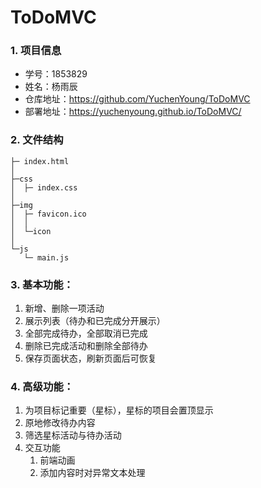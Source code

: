 # ToDoMVC

### 1. 项目信息

*   学号：1853829
*   姓名：杨雨辰
*   仓库地址：https://github.com/YuchenYoung/ToDoMVC
*   部署地址：https://yuchenyoung.github.io/ToDoMVC/

### 2. 文件结构

```
├─ index.html
│
├─css
│  ├─ index.css
│
├─img
│  ├─ favicon.ico
│  │
│  └─icon
│          
└─js
   └─ main.js
```

### 3. 基本功能：

1.  新增、删除一项活动
2.  展示列表（待办和已完成分开展示）
3.  全部完成待办，全部取消已完成
4.  删除已完成活动和删除全部待办
5.  保存页面状态，刷新页面后可恢复

### 4. 高级功能：

1.  为项目标记重要（星标），星标的项目会置顶显示
2.  原地修改待办内容
3.  筛选星标活动与待办活动
4.  交互功能
    1.  前端动画
    2.  添加内容时对异常文本处理